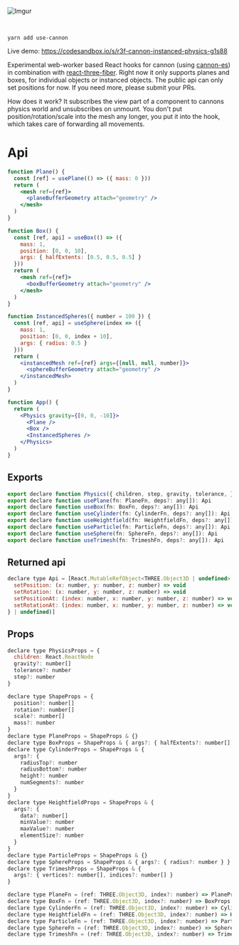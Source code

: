 ![Imgur](https://imgur.com/FpBsJPL.jpg)

<br/>

    yarn add use-cannon

Live demo: https://codesandbox.io/s/r3f-cannon-instanced-physics-g1s88

Experimental web-worker based React hooks for cannon (using [cannon-es](https://github.com/drcmda/cannon-es)) in combination with [react-three-fiber](https://github.com/react-spring/react-three-fiber). Right now it only supports planes and boxes, for individual objects or instanced objects. The public api can only set positions for now. If you need more, please submit your PRs.

How does it work? It subscribes the view part of a component to cannons physics world and unsubscribes on unmount. You don't put position/rotation/scale into the mesh any longer, you put it into the hook, which takes care of forwarding all movements.

# Api

```jsx
function Plane() {
  const [ref] = usePlane(() => ({ mass: 0 }))
  return (
    <mesh ref={ref}>
      <planeBufferGeometry attach="geometry" />
    </mesh>
  )
}

function Box() {
  const [ref, api] = useBox(() => ({ 
    mass: 1,
    position: [0, 0, 10],
    args: { halfExtents: [0.5, 0.5, 0.5] }
  }))
  return (
    <mesh ref={ref}>
      <boxBufferGeometry attach="geometry" />
    </mesh>
  )
}

function InstancedSpheres({ number = 100 }) {
  const [ref, api] = useSphere(index => ({ 
    mass: 1,
    position: [0, 0, index + 10],
    args: { radius: 0.5 }
  }))
  return (
    <instancedMesh ref={ref} args={[null, null, number]}>
      <sphereBufferGeometry attach="geometry" />
    </instancedMesh>
  )
}

function App() {
  return (
    <Physics gravity={[0, 0, -10]}>
      <Plane />
      <Box />
      <InstancedSpheres />
    </Physics>
  )
}
```

## Exports

```jsx
export declare function Physics({ children, step, gravity, tolerance, }: PhysicsProps): React.ReactNode
export declare function usePlane(fn: PlaneFn, deps?: any[]): Api
export declare function useBox(fn: BoxFn, deps?: any[]): Api
export declare function useCylinder(fn: CylinderFn, deps?: any[]): Api
export declare function useHeightfield(fn: HeightfieldFn, deps?: any[]): Api
export declare function useParticle(fn: ParticleFn, deps?: any[]): Api
export declare function useSphere(fn: SphereFn, deps?: any[]): Api
export declare function useTrimesh(fn: TrimeshFn, deps?: any[]): Api
```

## Returned api

```jsx
declare type Api = [React.MutableRefObject<THREE.Object3D | undefined>, ({
  setPosition: (x: number, y: number, z: number) => void
  setRotation: (x: number, y: number, z: number) => void
  setPositionAt: (index: number, x: number, y: number, z: number) => void
  setRotationAt: (index: number, x: number, y: number, z: number) => void
} | undefined)]
```

## Props

```jsx
declare type PhysicsProps = {
  children: React.ReactNode
  gravity?: number[]
  tolerance?: number
  step?: number
}

declare type ShapeProps = {
  position?: number[]
  rotation?: number[]
  scale?: number[]
  mass?: number
}
declare type PlaneProps = ShapeProps & {}
declare type BoxProps = ShapeProps & { args?: { halfExtents?: number[] } }
declare type CylinderProps = ShapeProps & {
  args?: {
    radiusTop?: number
    radiusBottom?: number
    height?: number
    numSegments?: number
  }
}
declare type HeightfieldProps = ShapeProps & {
  args?: {
    data?: number[]
    minValue?: number
    maxValue?: number
    elementSize?: number
  }
}
declare type ParticleProps = ShapeProps & {}
declare type SphereProps = ShapeProps & { args?: { radius?: number } }
declare type TrimeshProps = ShapeProps & {
  args?: { vertices?: number[], indices?: number[] }
}

declare type PlaneFn = (ref: THREE.Object3D, index?: number) => PlaneProps
declare type BoxFn = (ref: THREE.Object3D, index?: number) => BoxProps
declare type CylinderFn = (ref: THREE.Object3D, index?: number) => CylinderProps
declare type HeightfieldFn = (ref: THREE.Object3D, index?: number) => HeightfieldProps
declare type ParticleFn = (ref: THREE.Object3D, index?: number) => ParticleProps
declare type SphereFn = (ref: THREE.Object3D, index?: number) => SphereProps
declare type TrimeshFn = (ref: THREE.Object3D, index?: number) => TrimeshProps
```
